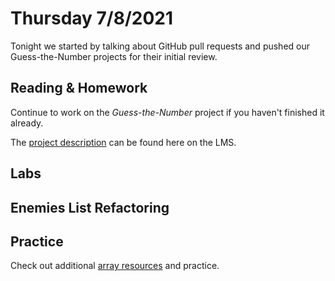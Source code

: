 # Thursday 7/8/2021
Tonight we started by talking about GitHub pull requests and pushed our Guess-the-Number projects for their initial review.

## Reading & Homework

Continue to work on the *Guess-the-Number* project if you haven't finished it already.

The [project description](https://online.burlingtoncodeacademy.com/lessons/project/guess-the-number) can be found here on the LMS.

## Labs

## Enemies List Refactoring

## Practice

Check out additional [array resources](https://github.com/BurlingtonCodeAcademy/jsah-june-2021-notes/blob/main/resources-0/arrays.md) and practice.